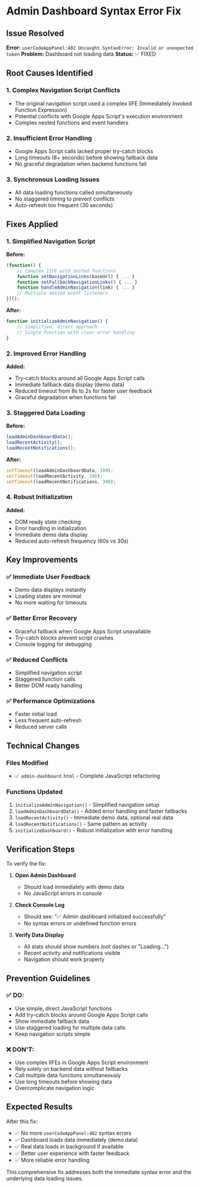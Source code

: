 # Admin Dashboard Syntax Error Fix

## Issue Resolved
**Error:** `userCodeAppPanel:402 Uncaught SyntaxError: Invalid or unexpected token`
**Problem:** Dashboard not loading data
**Status:** ✅ FIXED

## Root Causes Identified

### 1. Complex Navigation Script Conflicts
- The original navigation script used a complex IIFE (Immediately Invoked Function Expression) 
- Potential conflicts with Google Apps Script's execution environment
- Complex nested functions and event handlers

### 2. Insufficient Error Handling
- Google Apps Script calls lacked proper try-catch blocks
- Long timeouts (8+ seconds) before showing fallback data
- No graceful degradation when backend functions fail

### 3. Synchronous Loading Issues
- All data loading functions called simultaneously
- No staggered timing to prevent conflicts
- Auto-refresh too frequent (30 seconds)

## Fixes Applied

### 1. Simplified Navigation Script
**Before:**
```javascript
(function() {
    // Complex IIFE with nested functions
    function setNavigationLinks(baseUrl) { ... }
    function setFallbackNavigationLinks() { ... }
    function handleAdminNavigation(link) { ... }
    // Multiple nested event listeners
})();
```

**After:**
```javascript
function initializeAdminNavigation() {
    // Simplified, direct approach
    // Single function with clear error handling
}
```

### 2. Improved Error Handling
**Added:**
- Try-catch blocks around all Google Apps Script calls
- Immediate fallback data display (demo data)
- Reduced timeout from 8s to 2s for faster user feedback
- Graceful degradation when functions fail

### 3. Staggered Data Loading
**Before:**
```javascript
loadAdminDashboardData();
loadRecentActivity();
loadRecentNotifications();
```

**After:**
```javascript
setTimeout(loadAdminDashboardData, 100);
setTimeout(loadRecentActivity, 200);
setTimeout(loadRecentNotifications, 300);
```

### 4. Robust Initialization
**Added:**
- DOM ready state checking
- Error handling in initialization
- Immediate demo data display
- Reduced auto-refresh frequency (60s vs 30s)

## Key Improvements

### ✅ Immediate User Feedback
- Demo data displays instantly
- Loading states are minimal
- No more waiting for timeouts

### ✅ Better Error Recovery
- Graceful fallback when Google Apps Script unavailable
- Try-catch blocks prevent script crashes
- Console logging for debugging

### ✅ Reduced Conflicts
- Simplified navigation script
- Staggered function calls
- Better DOM ready handling

### ✅ Performance Optimizations
- Faster initial load
- Less frequent auto-refresh
- Reduced server calls

## Technical Changes

### Files Modified
- ✅ `admin-dashboard.html` - Complete JavaScript refactoring

### Functions Updated
1. `initializeAdminNavigation()` - Simplified navigation setup
2. `loadAdminDashboardData()` - Added error handling and faster fallbacks
3. `loadRecentActivity()` - Immediate demo data, optional real data
4. `loadRecentNotifications()` - Same pattern as activity
5. `initializeDashboard()` - Robust initialization with error handling

## Verification Steps

To verify the fix:

1. **Open Admin Dashboard**
   - Should load immediately with demo data
   - No JavaScript errors in console

2. **Check Console Log**
   - Should see: "✅ Admin dashboard initialized successfully"
   - No syntax errors or undefined function errors

3. **Verify Data Display**
   - All stats should show numbers (not dashes or "Loading...")
   - Recent activity and notifications visible
   - Navigation should work properly

## Prevention Guidelines

### ✅ DO:
- Use simple, direct JavaScript functions
- Add try-catch blocks around Google Apps Script calls
- Show immediate fallback data
- Use staggered loading for multiple data calls
- Keep navigation scripts simple

### ❌ DON'T:
- Use complex IIFEs in Google Apps Script environment
- Rely solely on backend data without fallbacks
- Call multiple data functions simultaneously
- Use long timeouts before showing data
- Overcomplicate navigation logic

## Expected Results

After this fix:
- ✅ No more `userCodeAppPanel:402` syntax errors
- ✅ Dashboard loads data immediately (demo data)
- ✅ Real data loads in background if available
- ✅ Better user experience with faster feedback
- ✅ More reliable error handling

This comprehensive fix addresses both the immediate syntax error and the underlying data loading issues.